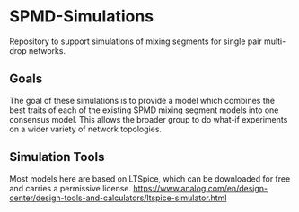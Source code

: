 # SPMD-Simulations
Repository to support simulations of mixing segments for single pair multi-drop networks.

## Goals

The goal of these simulations is to provide a model which combines the best traits of each of the existing SPMD mixing segment models into one consensus model. This allows the broader group to do what-if experiments on a wider variety of network topologies.


## Simulation Tools

Most models here are based on LTSpice, which can be downloaded for free and carries a permissive license.
https://www.analog.com/en/design-center/design-tools-and-calculators/ltspice-simulator.html
